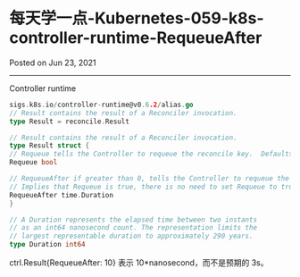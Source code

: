 # 每天学一点-Kubernetes-059-k8s-controller-runtime-RequeueAfter

Posted on Jun 23, 2021

---

Controller runtime

```go
sigs.k8s.io/controller-runtime@v0.6.2/alias.go
// Result contains the result of a Reconciler invocation.
type Result = reconcile.Result

// Result contains the result of a Reconciler invocation.
type Result struct {
// Requeue tells the Controller to requeue the reconcile key.  Defaults to false.
Requeue bool

// RequeueAfter if greater than 0, tells the Controller to requeue the reconcile key after the Duration.
// Implies that Requeue is true, there is no need to set Requeue to true at the same time as RequeueAfter.
RequeueAfter time.Duration
}

// A Duration represents the elapsed time between two instants
// as an int64 nanosecond count. The representation limits the
// largest representable duration to approximately 290 years.
type Duration int64
```

ctrl.Result{RequeueAfter: 10} 表示 10*nanosecond，而不是预期的 3s。

